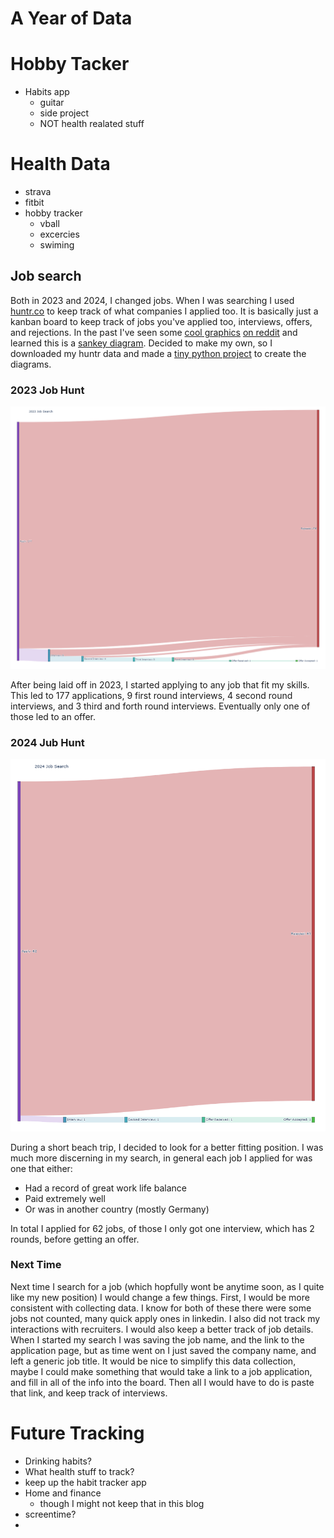 # A Year of Data

# Hobby Tacker
- Habits app
    - guitar
    - side project
    - NOT health realated stuff

# Health Data
- strava
- fitbit
- hobby tracker
    - vball
    - excercies
    - swiming

## Job search

Both in 2023 and 2024, I changed jobs. When I was searching I used [huntr.co](https://huntr.co/) to keep track of what companies I applied too. It is basically just a kanban board to keep track of jobs you've applied too, interviews, offers, and rejections. In the past I've seen some [cool graphics](https://www.reddit.com/r/dataisbeautiful/comments/b5sfbh/my_12month_job_search_as_a_recent_graduate_in/) [on reddit](https://www.reddit.com/r/recruitinghell/comments/1bvpom0/6_months_of_job_huntinga_sankey_chart/) and learned this is a [sankey diagram](https://en.wikipedia.org/wiki/Sankey_diagram). Decided to make my own, so I downloaded my huntr data and made a [tiny python project](https://github.com/ShadowRonin/sankey-huntr) to create the diagrams.

### 2023 Job Hunt
![](/assets/posts/year-of-data/2023-search.png)

After being laid off in 2023, I started applying to any job that fit my skills. This led to 177 applications, 9 first round interviews, 4 second round interviews, and 3 third and forth round interviews. Eventually only one of those led to an offer.

### 2024 Jub Hunt
![](/assets/posts/year-of-data/2024-search.png)

During a short beach trip, I decided to look for a better fitting position. I was much more discerning in my search, in general each job I applied for was one that either:
- Had a record of great work life balance
- Paid extremely well
- Or was in another country (mostly Germany)

In total I applied for 62 jobs, of those I only got one interview, which has 2 rounds, before getting an offer.

### Next Time
Next time I search for a job (which hopfully wont be anytime soon, as I quite like my new position) I would change a few things. First, I would be more consistent with collecting data. I know for both of these there were some jobs not counted, many quick apply ones in linkedin. I also did not track my interactions with recruiters. I would also keep a better track of job details. When I started my search I was saving the job name, and the link to the application page, but as time went on I just saved the company name, and left a generic job title. It would be nice to simplify this data collection, maybe I could make something that would take a link to a job application, and fill in all of the info into the board. Then all I would have to do is paste that link, and keep track of interviews.


# Future Tracking
- Drinking habits?
- What health stuff to track?
- keep up the habit tracker app
- Home and finance
    - though I might not keep that in this blog
- screentime?
- 